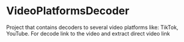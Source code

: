 # VideoPlatformsDecoder

Project that contains decoders to several video platforms like: TikTok, YouTube. For decode link to the video and extract direct video link
